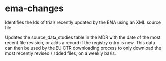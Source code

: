 # ema-changes
Identifies the Ids of trials recently updated by the EMA using an XML source file

Updates the source_data_studies table in the MDR with the date of the most recent file revision, or adds a record if the registry entry is new.
This data can then be used by the EU CTR downloading process to only download the most recently revised / added files, on a weekly basis.
